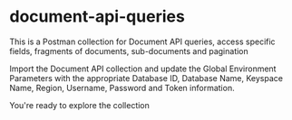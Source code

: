# document-api-queries
This is a Postman collection for Document API queries, access specific fields, fragments of documents, sub-documents and pagination


Import the Document API collection and update the Global Environment Parameters with the appropriate Database ID, Database Name, Keyspace Name, Region, Username, Password and Token information.

You're ready to explore the collection
